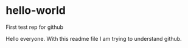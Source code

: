 # hello-world
First test rep for github

Hello everyone. With this readme file I am trying to understand github.
